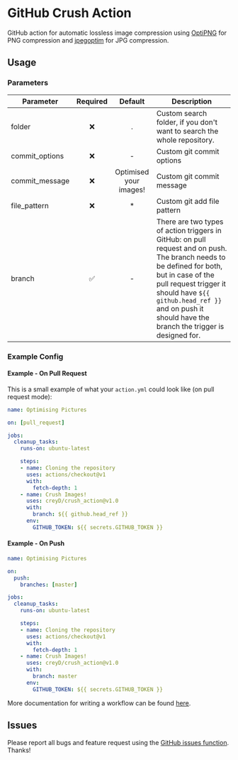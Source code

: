 # GitHub Crush Action

GitHub action for automatic lossless image compression using [OptiPNG](http://optipng.sourceforge.net/) for PNG compression and [jpegoptim](https://www.kokkonen.net/tjko/projects.html) for JPG compression.

## Usage

### Parameters

| Parameter | Required | Default | Description |
| - | :-: | :-: | - |
| folder | :x: | . | Custom search folder, if you don't want to search the whole repository. |
| commit_options | :x: | - | Custom git commit options |
| commit_message | :x: | Optimised your images! | Custom git commit message |
| file_pattern | :x: | * | Custom git add file pattern |
| branch | :white_check_mark: | - | There are two types of action triggers in GitHub: on pull request and on push. The branch needs to be defined for both, but in case of the pull request trigger it should have `${{ github.head_ref }}` and on push it should have the branch the trigger is designed for. |

### Example Config

#### Example - On Pull Request

This is a small example of what your `action.yml` could look like (on pull request mode):

```yaml
name: Optimising Pictures

on: [pull_request]

jobs:
  cleanup_tasks:
    runs-on: ubuntu-latest

    steps:
    - name: Cloning the repository
      uses: actions/checkout@v1
      with:
        fetch-depth: 1
    - name: Crush Images!
      uses: creyD/crush_action@v1.0
      with:
        branch: ${{ github.head_ref }}
      env:
        GITHUB_TOKEN: ${{ secrets.GITHUB_TOKEN }}
```

#### Example - On Push

```yaml
name: Optimising Pictures

on:
  push:
    branches: [master]

jobs:
  cleanup_tasks:
    runs-on: ubuntu-latest

    steps:
    - name: Cloning the repository
      uses: actions/checkout@v1
      with:
        fetch-depth: 1
    - name: Crush Images!
      uses: creyD/crush_action@v1.0
      with:
        branch: master
      env:
        GITHUB_TOKEN: ${{ secrets.GITHUB_TOKEN }}
```

More documentation for writing a workflow can be found [here](https://help.github.com/en/actions/automating-your-workflow-with-github-actions/workflow-syntax-for-github-actions).

## Issues

Please report all bugs and feature request using the [GitHub issues function](https://github.com/creyD/crush_action/issues/new). Thanks!
